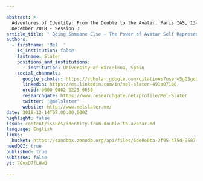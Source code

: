 ```yaml
---

abstract: >-
  Adventures of Identity: From the Double to the Avatar. Paris IAS, 13-14
  December 2018 - Session 3
article_title: ' Being Someone Else – The Power of Avatar Self Representation'
authors:
  - firstname: 'Mel  '
    is_institution: false
    lastname: Slater
    positions_and_institutions:
      - institution: University of Barcelona, Spain
    social_channels:
      google_scholar: https://scholar.google.com/citations?user=5gGSgcUAAAAJ&hl=fr
      linkedin: https://es.linkedin.com/in/mel-slater-491a07108
      orcid: 0000-0002-6223-0050
      researchgate: https://www.researchgate.net/profile/Mel-Slater
      twitter: '@melslater'
      website: http://www.melslater.me/
date: 2018-12-14T07:00:00.000Z
highlight: false
issue: content/issues/identity-from-double-to-avatar.md
language: English
links:
  bucket: https://sandbox.zenodo.org/api/files/5de0e0ba-2f95-475d-9587-5221e0bc4ea6
needDOI: true
published: true
subissue: false
yt: 7GvxD7fLHwQ

---
```









<Youtube yt="7GvxD7fLHwQ" caption=" Being Someone Else – The Power of Avatar Self Representation"></Youtube>